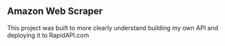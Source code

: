 ## Amazon Web Scraper

This project was built to more clearly understand building my own API and deploying it to RapidAPI.com